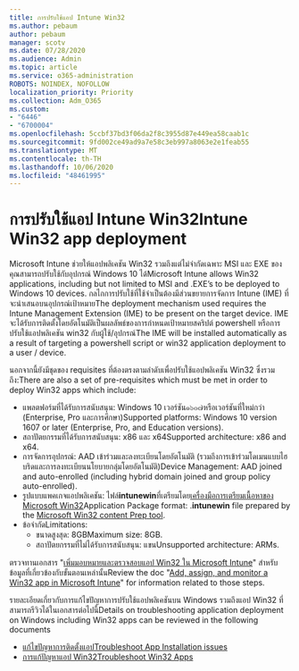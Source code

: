 ```yaml
---
title: การปรับใช้แอป Intune Win32
ms.author: pebaum
author: pebaum
manager: scotv
ms.date: 07/28/2020
ms.audience: Admin
ms.topic: article
ms.service: o365-administration
ROBOTS: NOINDEX, NOFOLLOW
localization_priority: Priority
ms.collection: Adm_O365
ms.custom:
- "6446"
- "6700004"
ms.openlocfilehash: 5ccbf37bd3f06da2f8c3955d87e449ea58caab1c
ms.sourcegitcommit: 9fd002ce49ad9a7e58c3eb997a8063e2e1feab55
ms.translationtype: MT
ms.contentlocale: th-TH
ms.lasthandoff: 10/06/2020
ms.locfileid: "48461995"
---
```

# <a name="intune-win32-app-deployment"></a><span data-ttu-id="2679b-102">การปรับใช้แอป Intune Win32</span><span class="sxs-lookup"><span data-stu-id="2679b-102">Intune Win32 app deployment</span></span>

<span data-ttu-id="2679b-103">Microsoft Intune ช่วยให้แอปพลิเคชัน Win32 รวมถึงแต่ไม่จำกัดเฉพาะ MSI และ EXE ของคุณสามารถปรับใช้กับอุปกรณ์ Windows 10 ได้</span><span class="sxs-lookup"><span data-stu-id="2679b-103">Microsoft Intune allows Win32 applications, including but not limited to MSI and .EXE’s to be deployed to Windows 10 devices.</span></span> <span data-ttu-id="2679b-104">กลไกการปรับใช้ที่ใช้จำเป็นต้องมีส่วนขยายการจัดการ Intune (IME) ที่จะนำเสนอบนอุปกรณ์เป้าหมาย</span><span class="sxs-lookup"><span data-stu-id="2679b-104">The deployment mechanism used requires the Intune Management Extension (IME) to be present on the target device.</span></span> <span data-ttu-id="2679b-105">IME จะได้รับการติดตั้งโดยอัตโนมัติเป็นผลลัพธ์ของการกำหนดเป้าหมายสคริปต์ powershell หรือการปรับใช้แอปพลิเคชัน win32 กับผู้ใช้/อุปกรณ์</span><span class="sxs-lookup"><span data-stu-id="2679b-105">The IME will be installed automatically as a result of targeting a powershell script or win32 application deployment to a user / device.</span></span>

<span data-ttu-id="2679b-106">นอกจากนี้ยังมีชุดของ requisites ที่ต้องตรงตามลำดับเพื่อปรับใช้แอปพลิเคชัน Win32 ซึ่งรวมถึง:</span><span class="sxs-lookup"><span data-stu-id="2679b-106">There are also a set of pre-requisites which must be met in order to deploy Win32 apps which include:</span></span>

- <span data-ttu-id="2679b-107">แพลตฟอร์มที่ได้รับการสนับสนุน: Windows 10 เวอร์ชัน๑๖๐๗หรือเวอร์ชันที่ใหม่กว่า (Enterprise, Pro และการศึกษา)</span><span class="sxs-lookup"><span data-stu-id="2679b-107">Supported platforms: Windows 10 version 1607 or later (Enterprise, Pro, and Education versions).</span></span>
- <span data-ttu-id="2679b-108">สถาปัตยกรรมที่ได้รับการสนับสนุน: x86 และ x64</span><span class="sxs-lookup"><span data-stu-id="2679b-108">Supported architecture: x86 and x64.</span></span>
- <span data-ttu-id="2679b-109">การจัดการอุปกรณ์: AAD เข้าร่วมและลงทะเบียนโดยอัตโนมัติ (รวมถึงการเข้าร่วมโดเมนแบบไฮบริดและการลงทะเบียนนโยบายกลุ่มโดยอัตโนมัติ)</span><span class="sxs-lookup"><span data-stu-id="2679b-109">Device Management: AAD joined and auto-enrolled (including hybrid domain joined and group policy auto-enrolled).</span></span>
- <span data-ttu-id="2679b-110">รูปแบบแพคเกจแอปพลิเคชัน: ไฟล์**intunewin**ที่เตรียมโดย[เครื่องมือการเตรียมเนื้อหาของ Microsoft Win32](https://docs.microsoft.com/mem/intune/apps/apps-win32-prepare)</span><span class="sxs-lookup"><span data-stu-id="2679b-110">Application Package format: .**intunewin**  file prepared by the [Microsoft Win32 content Prep tool](https://docs.microsoft.com/mem/intune/apps/apps-win32-prepare).</span></span>
- <span data-ttu-id="2679b-111">ข้อจำกัด</span><span class="sxs-lookup"><span data-stu-id="2679b-111">Limitations:</span></span>
    - <span data-ttu-id="2679b-112">ขนาดสูงสุด: 8GB</span><span class="sxs-lookup"><span data-stu-id="2679b-112">Maximum size: 8GB.</span></span>
    - <span data-ttu-id="2679b-113">สถาปัตยกรรมที่ไม่ได้รับการสนับสนุน: แขน</span><span class="sxs-lookup"><span data-stu-id="2679b-113">Unsupported architecture: ARMs.</span></span>

<span data-ttu-id="2679b-114">ตรวจทานเอกสาร "[เพิ่มมอบหมายและตรวจสอบแอป Win32 ใน Microsoft Intune](https://docs.microsoft.com/mem/intune/apps/apps-win32-add)" สำหรับข้อมูลที่เกี่ยวข้องกับขั้นตอนเหล่านั้น</span><span class="sxs-lookup"><span data-stu-id="2679b-114">Review the doc "[Add, assign, and monitor a Win32 app in Microsoft Intune](https://docs.microsoft.com/mem/intune/apps/apps-win32-add)" for information related to those steps.</span></span>

<span data-ttu-id="2679b-115">รายละเอียดเกี่ยวกับการแก้ไขปัญหาการปรับใช้แอปพลิเคชันบน Windows รวมถึงแอป Win32 ที่สามารถรีวิวได้ในเอกสารต่อไปนี้</span><span class="sxs-lookup"><span data-stu-id="2679b-115">Details on troubleshooting application deployment on Windows including Win32 apps can be reviewed in the following documents</span></span>

- [<span data-ttu-id="2679b-116">แก้ไขปัญหาการติดตั้งแอป</span><span class="sxs-lookup"><span data-stu-id="2679b-116">Troubleshoot App Installation issues</span></span>](https://docs.microsoft.com/mem/intune/apps/troubleshoot-app-install)  
- [<span data-ttu-id="2679b-117">การแก้ปัญหาแอป Win32</span><span class="sxs-lookup"><span data-stu-id="2679b-117">Troubleshoot Win32 Apps</span></span>](https://docs.microsoft.com/mem/intune/apps/apps-win32-troubleshoot)